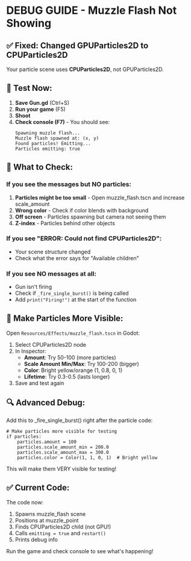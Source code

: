 # DEBUG GUIDE - Muzzle Flash Not Showing

## ✅ Fixed: Changed GPUParticles2D to CPUParticles2D

Your particle scene uses **CPUParticles2D**, not GPUParticles2D.

## 🧪 Test Now:

1. **Save Gun.gd** (Ctrl+S)
2. **Run your game** (F5)  
3. **Shoot**
4. **Check console (F7)** - You should see:
   ```
   Spawning muzzle flash...
   Muzzle flash spawned at: (x, y)
   Found particles! Emitting...
   Particles emitting: true
   ```

## 📝 What to Check:

### If you see the messages but NO particles:
1. **Particles might be too small** - Open muzzle_flash.tscn and increase scale_amount
2. **Wrong color** - Check if color blends with background
3. **Off screen** - Particles spawning but camera not seeing them
4. **Z-index** - Particles behind other objects

### If you see "ERROR: Could not find CPUParticles2D":
- Your scene structure changed
- Check what the error says for "Available children"

### If you see NO messages at all:
- Gun isn't firing
- Check if `_fire_single_burst()` is being called
- Add `print("Firing!")` at the start of the function

## 🎨 Make Particles More Visible:

Open `Resources/Effects/muzzle_flash.tscn` in Godot:
1. Select CPUParticles2D node
2. In Inspector:
   - **Amount**: Try 50-100 (more particles)
   - **Scale Amount Min/Max**: Try 100-200 (bigger)
   - **Color**: Bright yellow/orange (1, 0.8, 0, 1)
   - **Lifetime**: Try 0.3-0.5 (lasts longer)
3. Save and test again

## 🔍 Advanced Debug:

Add this to _fire_single_burst() right after the particle code:

```gdscript
# Make particles more visible for testing
if particles:
    particles.amount = 100
    particles.scale_amount_min = 200.0
    particles.scale_amount_max = 300.0
    particles.color = Color(1, 1, 0, 1)  # Bright yellow
```

This will make them VERY visible for testing!

## ✅ Current Code:

The code now:
1. Spawns muzzle_flash scene
2. Positions at muzzle_point
3. Finds CPUParticles2D child (not GPU!)
4. Calls `emitting = true` and `restart()`
5. Prints debug info

Run the game and check console to see what's happening!
